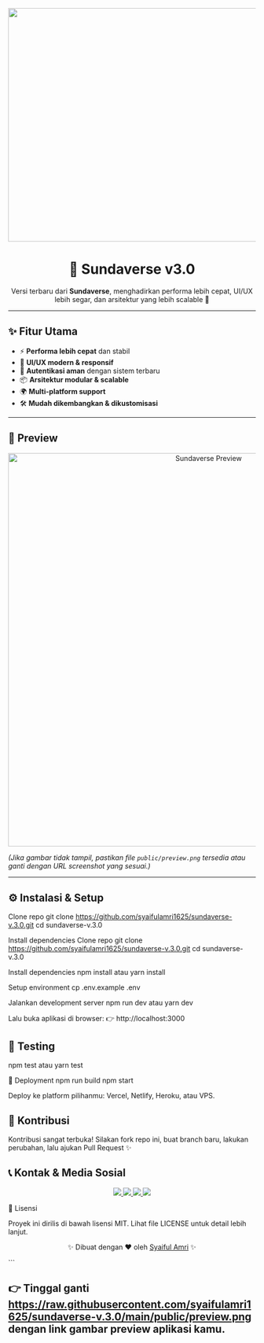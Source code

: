 <div align="center">
<img width="1200" height="475" alt="GHBanner" src="https://github.com/user-attachments/assets/0aa67016-6eaf-458a-adb2-6e31a0763ed6" />
</div>

<h1 align="center">🌌 Sundaverse v3.0</h1>

<p align="center">
  Versi terbaru dari <b>Sundaverse</b>, menghadirkan performa lebih cepat, UI/UX lebih segar, dan arsitektur yang lebih scalable 🚀  
</p>

---

## ✨ Fitur Utama

- ⚡ **Performa lebih cepat** dan stabil  
- 🎨 **UI/UX modern & responsif**  
- 🔐 **Autentikasi aman** dengan sistem terbaru  
- 📦 **Arsitektur modular & scalable**  
- 🌍 **Multi-platform support**  
- 🛠️ **Mudah dikembangkan & dikustomisasi**  

---

## 📸 Preview

<p align="center">
  <img src="https://raw.githubusercontent.com/syaifulamri1625/sundaverse-v.3.0/main/public/preview.png" alt="Sundaverse Preview" width="800"/>
</p>

*(Jika gambar tidak tampil, pastikan file `public/preview.png` tersedia atau ganti dengan URL screenshot yang sesuai.)*

---

## ⚙️ Instalasi & Setup
Clone repo
git clone https://github.com/syaifulamri1625/sundaverse-v.3.0.git
cd sundaverse-v.3.0

Install dependencies
Clone repo
git clone https://github.com/syaifulamri1625/sundaverse-v.3.0.git
cd sundaverse-v.3.0

Install dependencies
npm install
atau
yarn install

Setup environment
cp .env.example .env

Jalankan development server
npm run dev
atau
yarn dev


Lalu buka aplikasi di browser:
👉 http://localhost:3000

## 🧪 Testing
npm test
atau
yarn test

🚀 Deployment
npm run build
npm start


Deploy ke platform pilihanmu: Vercel, Netlify, Heroku, atau VPS.

## 🤝 Kontribusi

Kontribusi sangat terbuka!
Silakan fork repo ini, buat branch baru, lakukan perubahan, lalu ajukan Pull Request ✨

## 📞 Kontak & Media Sosial
<p align="center"> <a href="mailto:syaifulamri1625@gmail.com"> <img src="https://img.shields.io/badge/Email-D14836?style=for-the-badge&logo=gmail&logoColor=white" /> </a> <a href="https://github.com/syaifulamri1625"> <img src="https://img.shields.io/badge/GitHub-000000?style=for-the-badge&logo=github&logoColor=white" /> </a> <a href="https://www.linkedin.com/in/syaifulamri"> <img src="https://img.shields.io/badge/LinkedIn-0077B5?style=for-the-badge&logo=linkedin&logoColor=white" /> </a> <a href="https://instagram.com/syaifulamri1625"> <img src="https://img.shields.io/badge/Instagram-E4405F?style=for-the-badge&logo=instagram&logoColor=white" /> </a> </p>
📄 Lisensi

Proyek ini dirilis di bawah lisensi MIT.
Lihat file LICENSE untuk detail lebih lanjut.

<p align="center">✨ Dibuat dengan ❤️ oleh <a href="https://github.com/syaifulamri1625">Syaiful Amri</a> ✨</p> ```

## 👉 Tinggal ganti https://raw.githubusercontent.com/syaifulamri1625/sundaverse-v.3.0/main/public/preview.png dengan link gambar preview aplikasi kamu.
